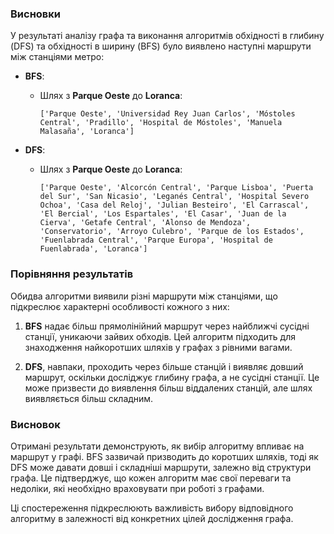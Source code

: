 ### Висновки

У результаті аналізу графа та виконання алгоритмів обхідності в глибину (DFS) та обхідності в ширину (BFS) було виявлено наступні маршрути між станціями метро:

- **BFS**: 
  - Шлях з **Parque Oeste** до **Loranca**: 
    ```
    ['Parque Oeste', 'Universidad Rey Juan Carlos', 'Móstoles Central', 'Pradillo', 'Hospital de Móstoles', 'Manuela Malasaña', 'Loranca']
    ```

- **DFS**: 
  - Шлях з **Parque Oeste** до **Loranca**: 
    ```
    ['Parque Oeste', 'Alcorcón Central', 'Parque Lisboa', 'Puerta del Sur', 'San Nicasio', 'Leganés Central', 'Hospital Severo Ochoa', 'Casa del Reloj', 'Julian Besteiro', 'El Carrascal', 'El Bercial', 'Los Espartales', 'El Casar', 'Juan de la Cierva', 'Getafe Central', 'Alonso de Mendoza', 'Conservatorio', 'Arroyo Culebro', 'Parque de los Estados', 'Fuenlabrada Central', 'Parque Europa', 'Hospital de Fuenlabrada', 'Loranca']
    ```

### Порівняння результатів

Обидва алгоритми виявили різні маршрути між станціями, що підкреслює характерні особливості кожного з них:

1. **BFS** надає більш прямолінійний маршрут через найближчі сусідні станції, уникаючи зайвих обходів. Цей алгоритм підходить для знаходження найкоротших шляхів у графах з рівними вагами.

2. **DFS**, навпаки, проходить через більше станцій і виявляє довший маршрут, оскільки досліджує глибину графа, а не сусідні станції. Це може призвести до виявлення більш віддалених станцій, але шлях виявляється більш складним.

### Висновок

Отримані результати демонструють, як вибір алгоритму впливає на маршрут у графі. BFS зазвичай призводить до коротших шляхів, тоді як DFS може давати довші і складніші маршрути, залежно від структури графа. Це підтверджує, що кожен алгоритм має свої переваги та недоліки, які необхідно враховувати при роботі з графами.

Ці спостереження підкреслюють важливість вибору відповідного алгоритму в залежності від конкретних цілей дослідження графа.
